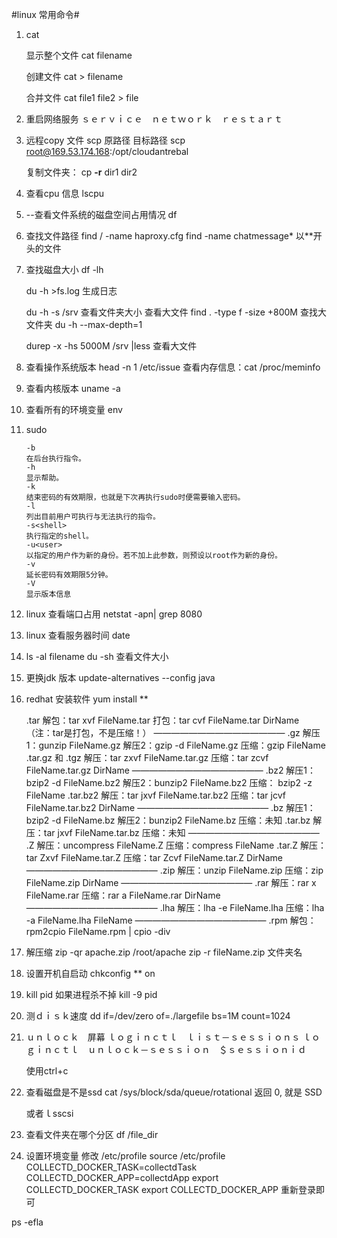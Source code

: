 #linux 常用命令#

1. cat

	显示整个文件 cat filename
	
	创建文件 cat > filename
	
	合并文件 cat file1 file2 > file


2. 重启网络服务
	ｓｅｒｖｉｃｅ　ｎｅｔｗｏｒｋ　ｒｅｓｔａｒｔ

3. 远程copy 文件
	scp 原路径 目标路径
	scp root@169.53.174.168:/opt/cloudantrebal
	
	复制文件夹： cp **-r** dir1 dir2


4. 查看cpu 信息
	lscpu


5. --查看文件系统的磁盘空间占用情况
df

6. 查找文件路径
	find / -name haproxy.cfg
	find -name chatmessage*
	以**开头的文件
7. 查找磁盘大小
	df -lh
	
	du -h >fs.log
	生成日志
	
	du -h -s /srv 查看文件夹大小
	查看大文件
	find . -type f -size +800M
	查找大文件夹
	du -h --max-depth=1
	
	durep -x -hs 5000M  /srv |less 查看大文件

8. 查看操作系统版本
head -n 1 /etc/issue
查看内存信息：cat /proc/meminfo 
9. 查看内核版本
uname -a

10. 查看所有的环境变量
env

11. sudo

		-b
		在后台执行指令。
		-h
		显示帮助。
		-k
		结束密码的有效期限，也就是下次再执行sudo时便需要输入密码。
		-l
		列出目前用户可执行与无法执行的指令。
		-s<shell>
		执行指定的shell。
		-u<user>
		以指定的用户作为新的身份。若不加上此参数，则预设以root作为新的身份。
		-v
		延长密码有效期限5分钟。
		-V
		显示版本信息


12. linux 查看端口占用
netstat -apn| grep 8080

13. linux 查看服务器时间
date




15. ls -al filename 
du -sh
查看文件大小

16. 更换jdk 版本
update-alternatives --config java 

17. redhat 安装软件
	yum install **
	
	.tar 
	解包：tar xvf FileName.tar
	打包：tar cvf FileName.tar DirName
	（注：tar是打包，不是压缩！）
	———————————————
	.gz
	解压1：gunzip FileName.gz
	解压2：gzip -d FileName.gz
	压缩：gzip FileName
	.tar.gz 和 .tgz
	解压：tar zxvf FileName.tar.gz
	压缩：tar zcvf FileName.tar.gz DirName
	———————————————
	.bz2
	解压1：bzip2 -d FileName.bz2
	解压2：bunzip2 FileName.bz2
	压缩： bzip2 -z FileName
	.tar.bz2
	解压：tar jxvf FileName.tar.bz2
	压缩：tar jcvf FileName.tar.bz2 DirName
	———————————————
	.bz
	解压1：bzip2 -d FileName.bz
	解压2：bunzip2 FileName.bz
	压缩：未知
	.tar.bz
	解压：tar jxvf FileName.tar.bz
	压缩：未知
	———————————————
	.Z
	解压：uncompress FileName.Z
	压缩：compress FileName
	.tar.Z
	解压：tar Zxvf FileName.tar.Z
	压缩：tar Zcvf FileName.tar.Z DirName
	———————————————
	.zip
	解压：unzip FileName.zip
	压缩：zip FileName.zip DirName
	———————————————
	.rar
	解压：rar x FileName.rar
	压缩：rar a FileName.rar DirName
	———————————————
	.lha
	解压：lha -e FileName.lha
	压缩：lha -a FileName.lha FileName
	———————————————
	.rpm
	解包：rpm2cpio FileName.rpm | cpio -div


18. 解压缩
zip  -qr apache.zip /root/apache
zip  -r fileName.zip  文件夹名

19. 设置开机自启动
chkconfig ** on

20. kill pid 
如果进程杀不掉
kill -9 pid

21. 测ｄｉｓｋ速度
dd if=/dev/zero of=./largefile bs=1M count=1024

22. ｕｎｌｏｃｋ　屏幕
	ｌｏｇｉｎｃｔｌ　ｌｉｓｔ－ｓｅｓｓｉｏｎｓ
	ｌｏｇｉｎｃｔｌ　ｕｎｌｏｃｋ－ｓｅｓｓｉｏｎ　＄ｓｅｓｓｉｏｎｉｄ

	使用ctrl+c

23. 查看磁盘是不是ssd
	cat /sys/block/sda/queue/rotational
	返回 0, 就是 SSD

	或者ｌsscsi

24. 查看文件夹在哪个分区
df /file_dir

25. 设置环境变量
修改 /etc/profile
source /etc/profile
COLLECTD_DOCKER_TASK=collectdTask
COLLECTD_DOCKER_APP=collectdApp
export COLLECTD_DOCKER_TASK
export COLLECTD_DOCKER_APP
重新登录即可

ps -efla 


